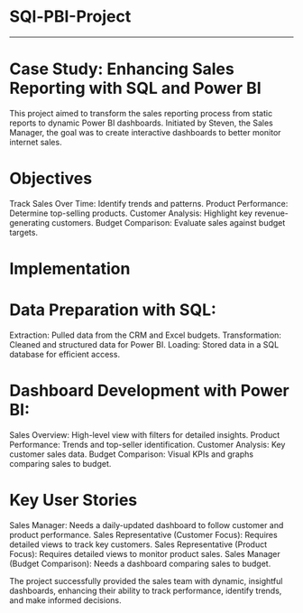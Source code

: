 # SQl-PBI-Project
-----------------
# Case Study: Enhancing Sales Reporting with SQL and Power BI
This project aimed to transform the sales reporting process from static reports to dynamic Power BI dashboards. Initiated by Steven, the Sales Manager, the goal was to create interactive dashboards to better monitor internet sales.

# Objectives

Track Sales Over Time: Identify trends and patterns.
Product Performance: Determine top-selling products.
Customer Analysis: Highlight key revenue-generating customers.
Budget Comparison: Evaluate sales against budget targets.

# Implementation
# Data Preparation with SQL:

Extraction: Pulled data from the CRM and Excel budgets.
Transformation: Cleaned and structured data for Power BI.
Loading: Stored data in a SQL database for efficient access.

# Dashboard Development with Power BI:

Sales Overview: High-level view with filters for detailed insights.
Product Performance: Trends and top-seller identification.
Customer Analysis: Key customer sales data.
Budget Comparison: Visual KPIs and graphs comparing sales to budget.

# Key User Stories

Sales Manager: Needs a daily-updated dashboard to follow customer and product performance.
Sales Representative (Customer Focus): Requires detailed views to track key customers.
Sales Representative (Product Focus): Requires detailed views to monitor product sales.
Sales Manager (Budget Comparison): Needs a dashboard comparing sales to budget.

The project successfully provided the sales team with dynamic, insightful dashboards, enhancing their ability to track performance, identify trends, and make informed decisions​​​​.
